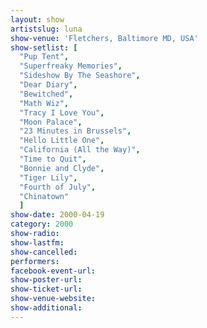 ```yaml
---
layout: show
artistslug: luna
show-venue: 'Fletchers, Baltimore MD, USA'
show-setlist: [
  "Pup Tent",
  "Superfreaky Memories",
  "Sideshow By The Seashore",
  "Dear Diary",
  "Bewitched",
  "Math Wiz",
  "Tracy I Love You",
  "Moon Palace",
  "23 Minutes in Brussels",
  "Hello Little One",
  "California (All the Way)",
  "Time to Quit",
  "Bonnie and Clyde",
  "Tiger Lily",
  "Fourth of July",
  "Chinatown"
  ]
show-date: 2000-04-19
category: 2000
show-radio: 
show-lastfm: 
show-cancelled: 
performers: 
facebook-event-url: 
show-poster-url: 
show-ticket-url: 
show-venue-website: 
show-additional: 
---
```


